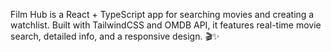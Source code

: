 Film Hub is a React + TypeScript app for searching movies and creating a watchlist. Built with TailwindCSS and OMDB API, it features real-time movie search, detailed info, and a responsive design. 🎬✨
